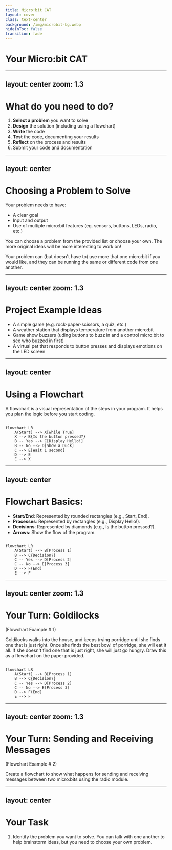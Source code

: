 ```yaml
---
title: Micro:bit CAT
layout: cover
class: text-center
background: /img/microbit-bg.webp
hideInToc: false
transition: fade
---
```


# Your Micro:bit CAT

---
layout: center
zoom: 1.3
---

# What do you need to do?

1. **Select a problem** you want to solve
2. **Design** the solution (including using a flowchart)
3. **Write** the code
4. **Test** the code, documenting your results
5. **Reflect** on the process and results
6. Submit your code and documentation

---
layout: center
---

# Choosing a Problem to Solve

Your problem needs to have: 

- A clear goal
- Input and output
- Use of multiple micro:bit features (eg. sensors, buttons, LEDs, radio, etc.)

You can choose a problem from the provided list or choose your own. The more original ideas will be more interesting to work on!

Your problem can (but doesn't have to) use more that one micro:bit if you would like, and they can be running the same or different code from one another. 

---
layout: center
zoom: 1.3
---

# Project Example Ideas

- A simple game (e.g. rock-paper-scissors, a quiz, etc.)
- A weather station that displays temperature from another micro:bit
- Game show buzzers (uding buttons to buzz in and a control micro:bit to see who buzzed in first)
- A virtual pet that responds to button presses and displays emotions on the LED screen

---
layout: center
---

# Using a Flowchart

A flowchart is a visual representation of the steps in your program. It helps you plan the logic before you start coding.

```mermaid

flowchart LR
    A(Start) --> X[while True]
    X --> B{Is the button pressed?}
    B -- Yes --> C[Display Hello!]
    B -- No --> D[Show a Duck]
    C --> E[Wait 1 second]
    D --> E
    E --> X
```

---
layout: center
---

# Flowchart Basics:

- **Start/End**: Represented by rounded rectangles (e.g., Start, End).
- **Processes**: Represented by rectangles (e.g., Display Hello!).
- **Decisions**: Represented by diamonds (e.g., Is the button pressed?).
- **Arrows**: Show the flow of the program.

```mermaid

flowchart LR
    A(Start) --> B[Process 1]
    B --> C{Decision?}
    C -- Yes --> D[Process 2]
    C -- No --> E[Process 3]
    D --> F(End)
    E --> F

```
---
layout: center
zoom: 1.3
---

# Your Turn: Goldilocks 
(Flowchart Example # 1)

Goldilocks walks into the house, and keeps trying porridge until she finds one that is just right. Once she finds the best bowl of porridge, she will eat it all. If she doesn't find one that is just right, she will just go hungry. Draw this as a flowchart on the paper provided.

```mermaid

flowchart LR
    A(Start) --> B[Process 1]
    B --> C{Decision?}
    C -- Yes --> D[Process 2]
    C -- No --> E[Process 3]
    D --> F(End)
    E --> F

```

---
layout: center
zoom: 1.3
---

# Your Turn: Sending and Receiving Messages
(Flowchart Example # 2)

Create a flowchart to show what happens for sending and receiving messages between two micro:bits using the radio module.


---
layout: center
---

# Your Task

1. Identify the problem you want to solve. You can talk with one another to help brainstorm ideas, but you need to choose your own problem. 